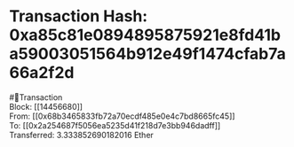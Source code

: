 
Transaction Hash: 0xa85c81e0894895875921e8fd41ba59003051564b912e49f1474cfab7a66a2f2d
====================================================================================
  
#💸Transaction  
Block: [[14456680]]  
From: [[0x68b3465833fb72a70ecdf485e0e4c7bd8665fc45]]  
To: [[0x2a254687f5056ea5235d41f218d7e3bb946dadff]]  
Transferred: 3.333852690182016 Ether
